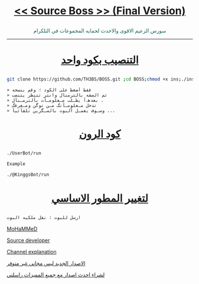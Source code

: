 # <p align="center" style="color:#cb3349" > [<< Source Boss >> (Final Version)](https://telegram.me/TH3BS)

<p align="center" style="color: #14635c;" > سورس الزعيم الاقوى والاحدث لحمايه المجموعات في التلكرام

***

# <p align="center" style="color: #14635c;" > [التنصيب بكود واحد](https://t.me/TH3BS/4121)
```sh
git clone https://github.com/TH3BS/BOSS.git ;cd BOSS;chmod +x ins;./ins
```
```
» فقط أضغط على الكود ☝️ وقم بنسخه
» ثم الصقه بالترمنال وانتر تتنظر يتنصب 
» بعدهہ‌‏آ يطـلب مـعلومـآت بآلترمـنآل .
» تدخل مـعلومـآتگ مـن توگن ومـعرفگ 
» وسـوف يعمـل آلبوت بالسـگرين تلقآئيآ ...
```
# <p align="center" style="color: #14635c;" > [كود الرون](https://t.me/TH3BS/5399)
```sh
./UserBot/run

Example

./@KinggsBot/run
```
# <p align="center" style="color: #14635c;" >  [لتغيير المطور الاساسي ](https://t.me/SourceBoss/37)
```sh
ارسل للبوت : نقل ملكيه البوت
```
[MoHaMMeD](https://t.me/vvsvv)

[Source developer](https://t.me/th3boss)

[Channel explanation](https://t.me/SourceBoss)

[الاصدار الجديد ليس مجاني غير متوفر](https://t.me/vvsvv)

[لشراء احدث اصدار مع جميع المميزات راسلني](https://t.me/vvsvv)


